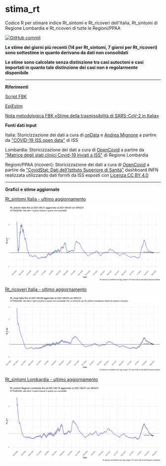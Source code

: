 # stima_rt

Codice R per stimare indice Rt_sintomi e Rt_ricoveri dell'Italia, Rt_sintomi di Regione Lombardia e Rt_ricoveri di tutte le Regioni/PPAA

[![GitHub commit](https://img.shields.io/github/last-commit/opencovid-mr/stima_rt)](https://github.com/opencovid-mr/stima_rt/commits/master)



**Le stime dei giorni più recenti (14 per Rt_sintomi, 7 giorni per Rt_ricoveri) sono sottostime in quanto derivano da dati non consolidati**

**Le stime sono calcolate senza distinzione tra casi autoctoni e casi importati in quanto tale distinzione dei casi non è regolarmente disponibile**

- - - 

**Riferimenti**

[Script FBK](https://www.epicentro.iss.it/coronavirus/open-data/calcolo_rt_italia.zip)

[EpiEstim](https://cran.r-project.org/package=EpiEstim)

[Nota metodologica FBK «Stime della trasmissibilità di SARS-CoV-2 in Italia»](https://www.epicentro.iss.it/coronavirus/open-data/rt.pdf)



**Fonti dati input**

Italia: Storicizzazione dei dati a cura di [onData](https://github.com/ondata/covid19italia/tree/master/webservices/iss_epicentro_dati) e [Andrea Mignone](https://github.com/floatingpurr/covid-19_sorveglianza_integrata_italia) a partire da ["COVID-19 ISS open data"](https://www.epicentro.iss.it/coronavirus/open-data/covid_19-iss.xlsx) di ISS

Lombardia: Storicizzazione dei dati a cura di [OpenCovid](https://github.com/opencovid-mr/Lombardia-Stati_Clinici/) a partire da ["Matrice degli stati clinici Covid-19 inviati a ISS"](https://hub.dati.lombardia.it/Sanit-/Matrice-degli-stati-clinici-Covid-19-inviati-a-ISS/7jw9-ygfv) di Regione Lombardia

Regioni/PPAA (ricoveri): Storicizzazione dei dati a cura di [OpenCovid](https://github.com/opencovid-mr/infn-iss) a partire da ["CovidStat: Dati dell'Istituto Superiore di Sanità"](https://covid19.infn.it/iss/) dashboard INFN realizzata utilizzando dati forniti da ISS esposti con [Licenza CC BY 4.0](https://creativecommons.org/licenses/by/4.0/)


 


- - -

**Grafici e stime aggiornate**


[Rt_sintomi Italia - ultimo aggiornamento](https://github.com/opencovid-mr/stima_rt/blob/main/output/Rt_sint/Rt_sint_Ita_updated_latest.csv)

![Last Plot Rt_sintomi Italia](https://github.com/opencovid-mr/stima_rt/blob/main/output/Rt_sint/Rt_sint_Ita_updated_latest.png)



[Rt_ricoveri Italia - ultimo aggiornamento](https://github.com/opencovid-mr/stima_rt/blob/main/output/Rt_hosp/Rt_hosp_Ita_updated_latest.csv)

![Last Plot Rt_ricoveri Italia](https://github.com/opencovid-mr/stima_rt/blob/main/output/Rt_hosp/Rt_hosp_Ita_updated_latest.png)



[Rt_sintomi Lombardia - ultimo aggiornamento](https://github.com/opencovid-mr/stima_rt/blob/main/output/regioneLombardia/Rt_sint_regLombardia_updated_latest.csv)

![Last Plot Rt_sintomi Lombardia](https://github.com/opencovid-mr/stima_rt/blob/main/output/regioneLombardia/Rt_sint_regLombardia_updated_latest.png)



